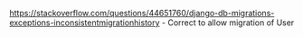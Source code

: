 https://stackoverflow.com/questions/44651760/django-db-migrations-exceptions-inconsistentmigrationhistory - Correct to allow migration of User